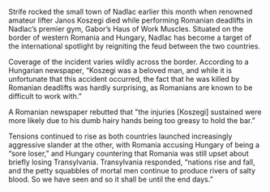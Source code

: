 Strife rocked the small town of Nadlac earlier this month when renowned amateur lifter Janos Koszegi died while performing Romanian deadlifts in Nadlac’s premier gym, Gabor’s Haus of Work Muscles. Situated on the border of western Romania and Hungary, Nadlac has become a target of the international spotlight by reigniting the feud between the two countries.

Coverage of the incident varies wildly across the border. According to a Hungarian newspaper, “Koszegi was a beloved man, and while it is unfortunate that this accident occurred, the fact that he was killed by Romanian deadlifts was hardly surprising, as Romanians are known to be difficult to work with.”

A Romanian newspaper rebutted that "the injuries [Koszegi] sustained were more likely due to his dumb hairy hands being too greasy to hold the bar.”

Tensions continued to rise as both countries launched increasingly aggressive slander at the other, with Romania accusing Hungary of being a “sore loser,” and Hungary countering that Romania was still upset about briefly losing Transylvania. Transylvania responded, “nations rise and fall, and the petty squabbles of mortal men continue to produce rivers of salty blood. So we have seen and so it shall be until the end days.”
